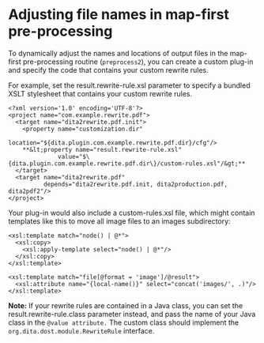 # Adjusting file names in map-first pre-processing

To dynamically adjust the names and locations of output files in the map-first pre-processing routine \(`preprocess2`\), you can create a custom plug-in and specify the code that contains your custom rewrite rules.

For example, set the result.rewrite-rule.xsl parameter to specify a bundled XSLT stylesheet that contains your custom rewrite rules.

```
<?xml version='1.0' encoding='UTF-8'?>
<project name="com.example.rewrite.pdf">
  <target name="dita2rewrite.pdf.init">
    <property name="customization.dir"
              location="${dita.plugin.com.example.rewrite.pdf.dir}/cfg"/>
    **&lt;property name="result.rewrite-rule.xsl" 
              value="$\{dita.plugin.com.example.rewrite.pdf.dir\}/custom-rules.xsl"/&gt;**
  </target>
  <target name="dita2rewrite.pdf"
          depends="dita2rewrite.pdf.init, dita2production.pdf, dita2pdf2"/>
</project>
```

Your plug-in would also include a custom-rules.xsl file, which might contain templates like this to move all image files to an images subdirectory:

```
<xsl:template match="node() | @*">
  <xsl:copy>
    <xsl:apply-template select="node() | @*"/>
  </xsl:copy>
</xsl:template>

<xsl:template match="file[@format = 'image']/@result">
  <xsl:attribute name="{local-name()}" select="concat('images/', .)"/>
</xsl:template>
```

**Note:** If your rewrite rules are contained in a Java class, you can set the result.rewrite-rule.class parameter instead, and pass the name of your Java class in the `@value attribute.` The custom class should implement the `org.dita.dost.module.RewriteRule` interface.

